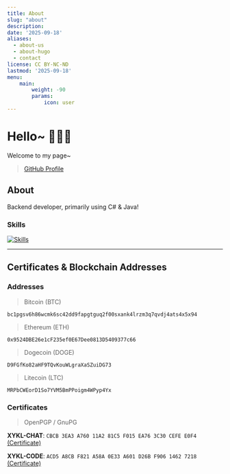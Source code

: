 ```yaml
---
title: About
slug: "about"
description: 
date: '2025-09-18'
aliases:
  - about-us
  - about-hugo
  - contact
license: CC BY-NC-ND
lastmod: '2025-09-18'
menu:
    main: 
        weight: -90
        params:
            icon: user
---
```


# Hello~ 🍥🏳️‍⚧️

Welcome to my page~

> [GitHub Profile](https://github.com/XIYUEKONGLING/)

## About

Backend developer, primarily using C# & Java!

### Skills

[![Skills](https://skillicons.dev/icons?i=dotnet,cs,java,rust,cpp,git,docker,linux,vim,md,mysql,postgres,sqlite,mongo)](https://skillicons.dev)

---

## Certificates & Blockchain Addresses

### Addresses

> Bitcoin (BTC)

```text
bc1pgsv6h86wcmk6sc42dd9fapgtguq2f00sxank4lrzm3q7qvdj4ats4x5x94
```

> Ethereum (ETH)

```text
0x9524DBE26e1cF235ef0E67Dee0813D5409377c66
```

> Dogecoin (DOGE)

```text
D9FGfKo82aHF9TQvKouWLgraXaSZuiDG73
```

> Litecoin (LTC)

```text
MRPbCWEorD1So7YVM5BmPPoigm4WPyp4Yx
```

### Certificates

> OpenPGP / GnuPG

**XYKL-CHAT**: `CBCB 3EA3 A760 11A2 81C5 F015 EA76 3C30 CEFE E0F4` [(Certificate)](https://raw.githubusercontent.com/XIYUEKONGLING/XIYUEKONGLING/refs/heads/main/certificates/chat.asc)

**XYKL-CODE**: `ACD5 A8CB F821 A58A 0E33 A601 D26B F906 1462 7218` [(Certificate)](https://raw.githubusercontent.com/XIYUEKONGLING/XIYUEKONGLING/refs/heads/main/certificates/code.asc)

